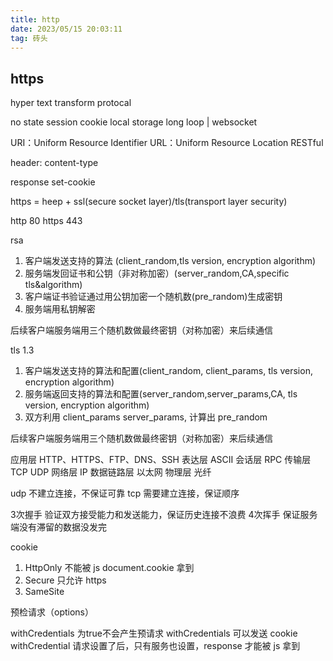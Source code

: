 ```yaml
---
title: http
date: 2023/05/15 20:03:11
tag: 砖头
---
```


## https
hyper text transform protocal

no state
   session cookie local storage
   long loop | websocket

URI：Uniform Resource Identifier
URL：Uniform Resource Location
   RESTful

header:
content-type

response
set-cookie

https = heep + ssl(secure socket layer)/tls(transport layer security)

http 80
https 443

rsa
1. 客户端发送支持的算法 (client_random,tls version, encryption algorithm)
2. 服务端发回证书和公钥（非对称加密）(server_random,CA,specific tls&algorithm)
3. 客户端证书验证通过用公钥加密一个随机数(pre_random)生成密钥
4. 服务端用私钥解密

后续客户端服务端用三个随机数做最终密钥（对称加密）来后续通信

tls 1.3
1. 客户端发送支持的算法和配置(client_random, client_params, tls version, encryption algorithm)
2. 服务端返回支持的算法和配置(server_random,server_params,CA, tls version, encryption algorithm)
3. 双方利用 client_params server_params, 计算出 pre_random

后续客户端服务端用三个随机数做最终密钥（对称加密）来后续通信

应用层 HTTP、HTTPS、FTP、DNS、SSH
表达层 ASCII
会话层 RPC
传输层 TCP UDP
网络层 IP
数据链路层 以太网
物理层 光纤

udp 不建立连接，不保证可靠
tcp 需要建立连接，保证顺序

3次握手
验证双方接受能力和发送能力，保证历史连接不浪费
4次挥手
保证服务端没有滞留的数据没发完

cookie
1. HttpOnly 不能被 js document.cookie 拿到
2. Secure 只允许 https
3. SameSite



预检请求（options）

withCredentials 为true不会产生预请求
withCredentials 可以发送 cookie
withCredential 请求设置了后，只有服务也设置，response 才能被 js 拿到